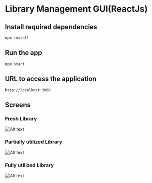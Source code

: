 # Library Management GUI(ReactJs)
 
## Install required dependencies

    npm install

## Run the app

    npm start

## URL to access the application 

    http://localhost:3000

## Screens
 
### Fresh Library
![Alt text](https://github.com/shaktics2015/library-frontend/blob/master/screenshots/1.png "Fresh Library")

### Partially utilized Library
![Alt text](https://github.com/shaktics2015/library-frontend/blob/master/screenshots/2.png "Partially utilized Library")

### Fully utilized Library
![Alt text](https://github.com/shaktics2015/library-frontend/blob/master/screenshots/3.png "Fully utilized Library")